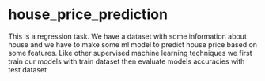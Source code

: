 # house_price_prediction
This is a regression task. We have a dataset with some information about house and we have to make some ml model to predict house price based on some features. Like other supervised machine learning techniques we first train our models with train dataset then evaluate models accuracies with test dataset
